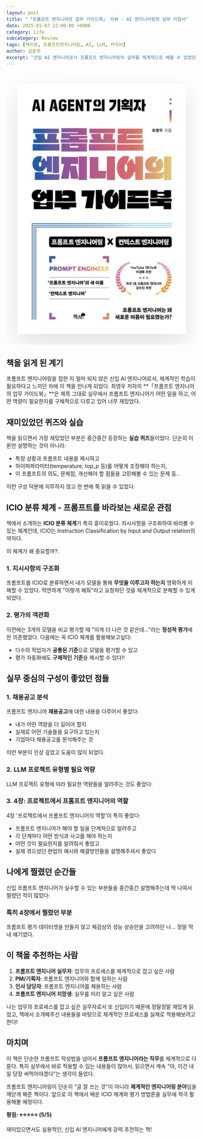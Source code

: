 ```yaml
---
layout: post
title: "「프롬프트 엔지니어의 업무 가이드북」 리뷰 - AI 엔지니어링의 실무 지침서"
date: 2025-01-07 22:00:00 +0900
category: Life
subcategory: Review
tags: [책리뷰, 프롬프트엔지니어링, AI, LLM, 커리어]
author: 김준희
excerpt: "신입 AI 엔지니어로서 프롬프트 엔지니어링의 실무를 체계적으로 배울 수 있었던 책. ICIO 분류 체계부터 실무 프로젝트 역할까지 담긴 실용적인 가이드북 리뷰"
---
```


![프롬프트 엔지니어의 업무 가이드북](/assets/images/posts/프롬프트_엔지니어의_업무가이드북_사진.png)

## 책을 읽게 된 계기

프롬프트 엔지니어링을 접한 지 얼마 되지 않은 신입 AI 엔지니어로서, 체계적인 학습이 필요하다고 느끼던 차에 이 책을 만나게 되었다. 최영우 저자의 **「프롬프트 엔지니어의 업무 가이드북」**은 제목 그대로 실무에서 프롬프트 엔지니어가 어떤 일을 하고, 어떤 역량이 필요한지를 구체적으로 다루고 있어 너무 재밌었다.

## 재미있었던 퀴즈와 실습

책을 읽으면서 가장 재밌었던 부분은 중간중간 등장하는 **실습 퀴즈**들이었다. 단순히 이론만 설명하는 것이 아니라:

- 특정 상황과 프롬프트 내용을 제시하고
- 하이퍼파라미터(temperature, top_p 등)를 어떻게 조정해야 하는지,
- 이 프롬프트의 의도, 문제점, 개선해야 할 점들을 고민해볼 수 있는 문제 등..

이런 구성 덕분에 지루하지 않고 한 번에 쭉 읽을 수 있었다.

## ICIO 분류 체계 - 프롬프트를 바라보는 새로운 관점

책에서 소개하는 **ICIO 분류 체계**가 특히 흥미로웠다. 지시사항을 구조화하여 바라볼 수 있는 체계인데, ICIO는 Instruction Classification by Input and Output relation의 약자다.

이 체계가 왜 중요할까?:

### 1. 지시사항의 구조화
프롬프트를 ICIO로 분류하면서 내가 모델을 통해 **무엇을 이루고자 하는지** 명확하게 이해할 수 있었다. 막연하게 "이렇게 해줘"라고 요청하던 것을 체계적으로 분해할 수 있게 되었다.

### 2. 평가의 객관화
이전에는 3개의 모델을 비교 평가할 때 "이게 더 나은 것 같은데..."라는 **정성적 평가**에만 의존했었다. 다음에는 꼭 ICIO 체계를 활용해보고싶다:
- 다수의 작업자가 **공통된 기준**으로 모델을 평가할 수 있고
- 평가 자동화에도 **구체적인 기준**을 제시할 수 있다!!

## 실무 중심의 구성이 좋았던 점들

### 1. 채용공고 분석
프롬프트 엔지니어 **채용공고**에 대한 내용을 다루어서 좋았다:
- 내가 어떤 역량을 더 길러야 할지
- 실제로 어떤 기술들을 요구하고 있는지
- 기업마다 채용공고를 분석해주는 것

이런 부분이 인상 깊었고 도움이 많이 되었다.

### 2. LLM 프로젝트 유형별 필요 역량
LLM 프로젝트 유형에 따라 필요한 역량들을 알려주는 것도 좋았다:


### 3. 4장: 프로젝트에서 프롬프트 엔지니어의 역할

4장 '프로젝트에서 프롬프트 엔지니어의 역할'이 특히 좋았다:

- 프롬프트 엔지니어가 해야 할 일을 단계적으로 알려주고
- 각 단계마다 어떤 방식과 사고를 해야 하는지
- 어떤 것이 필요한지를 알려줘서 좋았고
- 실제 겪으셨던 현업의 예시와 해결방안들을 설명해주셔서 좋았다

## 나에게 찔렸던 순간들

신입 프롬프트 엔지니어가 실수할 수 있는 부분들을 중간중간 설명해주는데 딱 나여서 찔렸던 적이 많았다:

### 특히 4장에서 찔렸던 부분
프롬프트 평가 데이터셋을 만들지 않고 체감상의 성능 상승만을 고려하던 나... 정말 딱 내 얘기였다.

## 이 책을 추천하는 사람

1. **프롬프트 엔지니어 실무자**: 업무의 프로세스를 체계적으로 잡고 싶은 사람
2. **PM/기획자**: 프롬프트 엔지니어와 함께 일하는 사람
3. **인사 담당자**: 프롬프트 엔지니어를 채용하는 사람
4. **프롬프트 엔지니어 지망생**: 실무를 미리 알고 싶은 사람

나는 업무의 프로세스를 잡고 싶은 실무자로서 또 신입이기 때문에 정말정말 재밌게 읽었고, 책에서 소개해주신 내용들을 바탕으로 체계적인 프로세스를 실제로 적용해보려고 한다!

## 마치며

이 책은 단순한 프롬프트 작성법을 넘어서 **프롬프트 엔지니어라는 직무**를 체계적으로 다룬다. 특히 실무에서 바로 적용할 수 있는 내용들이 많아서, 읽으면서 계속 "아, 이건 내일 당장 써먹어야겠다"는 생각이 들었다.

프롬프트 엔지니어링이 단순히 "글 잘 쓰는 것"이 아니라 **체계적인 엔지니어링 분야**임을 깨닫게 해준 책이다. 앞으로 이 책에서 배운 ICIO 체계와 평가 방법론을 실무에 적극 활용해볼 예정이다.

**평점: ⭐⭐⭐⭐⭐ (5/5)**

재미있으면서도 실용적인, 신입 AI 엔지니어에게 강력 추천하는 책!